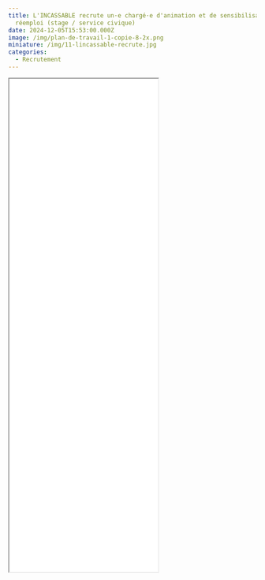 ```yaml
---
title: L'INCASSABLE recrute un·e chargé·e d'animation et de sensibilisation au
  réemploi (stage / service civique)
date: 2024-12-05T15:53:00.000Z
image: /img/plan-de-travail-1-copie-8-2x.png
miniature: /img/11-lincassable-recrute.jpg
categories:
  - Recrutement
---
```



<iframe style="margin:auto;" src="/files/STAGE-SERVICE-CIVIQUE-CHARGE.E-DE-SENSIBILISATION-ET-ANIMATION-REEMPLOI-JANVIER%202025.pdf" width="60%" height="1000px"> </iframe>

